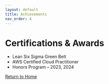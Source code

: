 ```yaml
---
layout: default
title: Achievements
nav_order: 4
---
```


# Certifications & Awards

- Lean Six Sigma Green Belt 
- AWS Certified Cloud Practitioner
- Honors Program – 2023, 2024


<a href="/" class="btn">Return to Home</a>